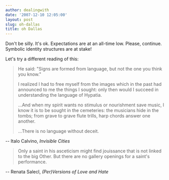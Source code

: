 ```yaml
---
author: dealingwith
date: '2007-12-10 12:05:00'
layout: post
slug: oh-dallas
title: oh Dallas
---
```


Don't be silly. It's ok. Expectations are at an all-time low. Please, continue. Symbolic identity structures are at stake!

Let's try a different reading of this:

> He said: "Signs are formed from language, but not the one you think you know."
>
> I realized I had to free myself from the images which in the past had announced to me the things I sought: only then would I succeed in understanding the language of Hypatia.
>
> ...And when my spirit wants no stimulus or nourishment save music, I know it is to be sought in the cemeteries: the musicians hide in the tombs; from grave to grave flute trills, harp chords answer one another.
> 
> ...There is no language without deceit.

-- Italo Calvino, _Invisible Cities_

> Only a saint in his asceticism might find jouissance that is not linked to the big Other. But there are no gallery openings for a saint's performance.

-- Renata Salecl, _(Per)Versions of Love and Hate_

